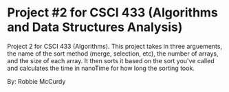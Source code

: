 # Project #2 for CSCI 433 (Algorithms and Data Structures Analysis)
 Project 2 for CSCI 433 (Algorithms). This project takes in three arguements, the name of the sort method (merge, selection, etc), the number of arrays, and the size of each array. It then sorts it based on the sort you've called and calculates the time in nanoTime for how long the sorting took.

By: Robbie McCurdy

